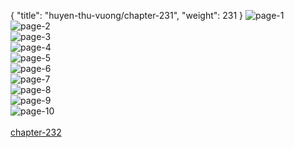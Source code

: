 { "title": "huyen-thu-vuong/chapter-231", "weight": 231 }
<img src="huyen-thu-vuong_0231_01-27d3503183c97132210bbdac61173e86.webp" alt="page-1" origin="http://1.bp.blogspot.com/-C78WZGk6a4Y/W2Wdf7wC_UI/AAAAAAAAEs0/IkIfc7F_OMUwrzFbrGpaT0Nqbg0zRpY7wCLcBGAs/s1600/1.jpg?imgmax=0"><br/>
<img src="huyen-thu-vuong_0231_02-60de5c15084d58c5ee0e76714ebbb4dd.webp" alt="page-2" origin="http://1.bp.blogspot.com/-zQCA_IlT04U/W2WdfaPmT0I/AAAAAAAAEsw/WNfdX5Sj5wks2w1puIIoa56elRXk_ioVwCLcBGAs/s1600/2.jpg?imgmax=0"><br/>
<img src="huyen-thu-vuong_0231_03-20ca464a0ddcfa74154048a5589e78f2.webp" alt="page-3" origin="http://1.bp.blogspot.com/-KcLR6sIebT0/W2WdgEw3nyI/AAAAAAAAEs4/RkHwaKAuElUYJSQiXdJMkVfHrt5gQ52KgCLcBGAs/s1600/3.jpg?imgmax=0"><br/>
<img src="huyen-thu-vuong_0231_04-9657810a086c19679c0ea1d2a9d0e621.webp" alt="page-4" origin="http://1.bp.blogspot.com/-vkBV05g0lvQ/W2WdgqqjC5I/AAAAAAAAEs8/q1SZ2tn_jFQw8KM6XN7_Vetp15q2Q5FjgCLcBGAs/s1600/4.jpg?imgmax=0"><br/>
<img src="huyen-thu-vuong_0231_05-76836db12aacbe03460c68e4b017b77f.webp" alt="page-5" origin="http://1.bp.blogspot.com/-zJ3ojbqzcgU/W2WdgozoO6I/AAAAAAAAEtA/Xgf_oAMcF0IgGMfzY6YlnWUkWs0T8bZDACLcBGAs/s1600/5.jpg?imgmax=0"><br/>
<img src="huyen-thu-vuong_0231_06-d83d83615ce87a6ca2a8ec8759b56cff.webp" alt="page-6" origin="http://1.bp.blogspot.com/-mgcEndhv76A/W2WdhG1A6MI/AAAAAAAAEtE/18Zeo5M7qZwtiC03mRX1XGrnhKxEB7MzQCLcBGAs/s1600/6.jpg?imgmax=0"><br/>
<img src="huyen-thu-vuong_0231_07-6cf4982fa2e917f71b3a6b3157ce4229.webp" alt="page-7" origin="http://1.bp.blogspot.com/-K7vlLV3crm4/W2Wdh7mNutI/AAAAAAAAEtI/Ft8T8kE-L5oWGuoB1-uq1KxEkEo7NQ7TQCLcBGAs/s1600/7.jpg?imgmax=0"><br/>
<img src="huyen-thu-vuong_0231_08-d00ff050ccc390c1afc6d24e6d84f615.webp" alt="page-8" origin="http://1.bp.blogspot.com/--j7-cegOz2k/W2Wdh-4HUhI/AAAAAAAAEtM/gTLfTuNuy28EUUstlculctnX3BMDx7rRgCLcBGAs/s1600/8.jpg?imgmax=0"><br/>
<img src="huyen-thu-vuong_0231_09-46d404fd430e210446846ca297d31423.webp" alt="page-9" origin="http://1.bp.blogspot.com/-1FTXoFnqjbE/W2WdiOdqWnI/AAAAAAAAEtQ/aiFlRzp1ZrU2-xY1fO3F-zGYUeD3KmYiwCLcBGAs/s1600/9.jpg?imgmax=0"><br/>
<img src="huyen-thu-vuong_0231_10-303dd543c936ad174121bda583688efb.webp" alt="page-10" origin="http://1.bp.blogspot.com/-nXA1yJqo6y8/W2WdfIBP5FI/AAAAAAAAEss/usqrxPcqBPwUkN2CGtY1Kn7NRU2QccuHQCLcBGAs/s1600/10.jpg?imgmax=0"><br/>
<br/><a class="nextchap" href="/huyen-thu-vuong/chapter-232">chapter-232</a>
